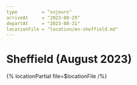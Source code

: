 ```yaml
---
type         = "sojourn"
arriveAt     = "2023-08-29"
departAt     = "2023-08-31"
locationFile = "location/en-sheffield.md"
---
```


# Sheffield (August 2023)

{% locationPartial file=$locationFile /%} 
